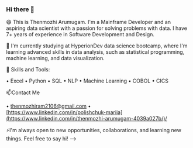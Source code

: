### Hi there 👋

😄 This is Thenmozhi Arumugam. I'm a Mainframe Developer and an aspiring data scientist with a passion for solving problems with data. I have 7+ years of experience in Software Development and Design.

🌱 I'm currently studying at HyperionDev data science bootcamp, where I'm learning advanced skills in data analysis, such as statistical programming, machine learning, and data visualization.

💬 Skills and Tools:

• Excel • Python • SQL • NLP • Machine Learning • COBOL • CICS

📫Contact Me

• thenmozhiram2106@gmail.com • [https://www.linkedin.com/in/polishchuk-mariia](https://www.linkedin.com/in/thenmozhi-arumugam-4039a027b/)/

⚡I'm always open to new opportunities, collaborations, and learning new things. Feel free to say hi!
-->
